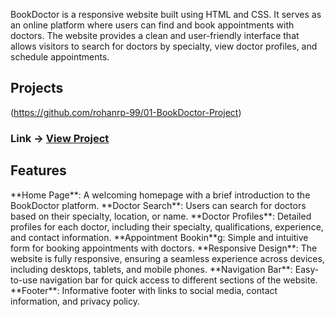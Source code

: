 BookDoctor is a responsive website built using HTML and CSS. It serves as an online platform where users can find and book appointments with doctors. The website provides a clean and user-friendly interface that allows visitors to search for doctors by specialty, view doctor profiles, and schedule appointments.
## Projects
(https://github.com/rohanrp-99/01-BookDoctor-Project)
### Link -> **[View Project ](http://127.0.0.1:5500/index.html)**

<h2>Features</h2>
**Home Page**: A welcoming homepage with a brief introduction to the BookDoctor platform.
**Doctor Search**: Users can search for doctors based on their specialty, location, or name.
**Doctor Profiles**: Detailed profiles for each doctor, including their specialty, qualifications, experience, and contact information.
**Appointment Bookin**g: Simple and intuitive form for booking appointments with doctors.
**Responsive Design**: The website is fully responsive, ensuring a seamless experience across devices, including desktops, tablets, and mobile phones.
**Navigation Bar**: Easy-to-use navigation bar for quick access to different sections of the website.
**Footer**: Informative footer with links to social media, contact information, and privacy policy.
